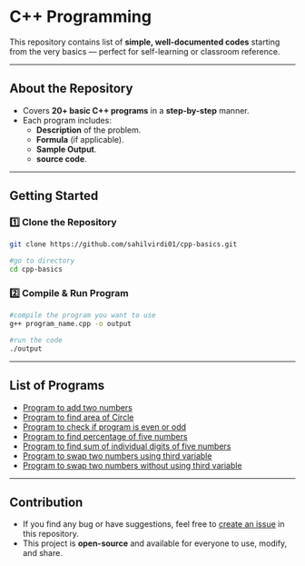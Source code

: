 #  C++ Programming

This repository contains list of **simple, well-documented codes** starting from the very basics — perfect for self-learning or classroom reference.

---

## About the Repository
- Covers **20+ basic C++ programs** in a **step-by-step** manner.
- Each program includes:
  - **Description** of the problem.
  - **Formula** (if applicable).
  - **Sample Output**.
  - **source code**.

---

## Getting Started

### 1️⃣ Clone the Repository
```bash
git clone https://github.com/sahilvirdi01/cpp-basics.git

#go to directory
cd cpp-basics
```
### 2️⃣ Compile & Run Program

```bash
#compile the program you want to use
g++ program_name.cpp -o output

#run the code
./output
```
---

## List of Programs
- [Program to add two numbers](codes/add-two-numbers.cpp)
- [Program to find area of Circle](codes/area-of-circle.cpp)
- [Program to check if program is even or odd](codes/even-or-odd.cpp)
- [Program to find percentage of five numbers](codes/percentage-of-five-num.cpp)
- [Program to find sum of individual digits of five numbers](codes/sum-of-digits-of-five-digits-num.cpp)
- [Program to swap two numbers using third variable](cpdes/swap-two-numbers-using-variable.cpp)
- [Program to swap two numbers without using third variable](codes/swap-two-numbers-without-third-variable.cpp)

---

## Contribution
- If you find any bug or have suggestions, feel free to [create an issue](../../issues) in this repository.
- This project is **open-source** and available for everyone to use, modify, and share.

















